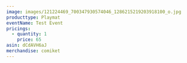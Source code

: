 ```yaml
---
image: images/121224469_700347930574046_1286215219203918100_o.jpg
producttype: Playmat
eventName: Test Event
pricings:
  - quantity: 1
    price: 65
asin: dCdAVH6aJ
merchandise: comiket
---
```

